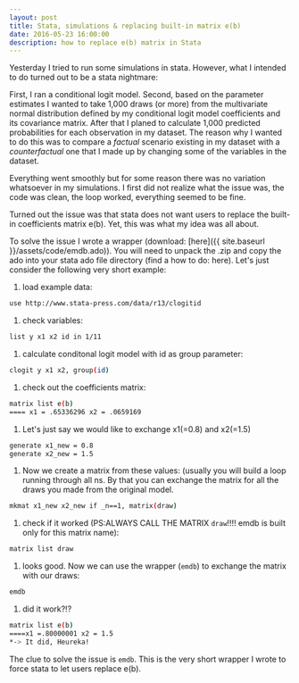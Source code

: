 ```yaml
---
layout: post
title: Stata, simulations & replacing built-in matrix e(b)  
date: 2016-05-23 16:00:00
description: how to replace e(b) matrix in Stata 
---
```


Yesterday I tried to run some simulations in stata. However, what I intended to do turned out to be a stata nightmare:

First, I ran a conditional logit model. Second, based on the parameter estimates I wanted to take 1,000 draws (or more) from the multivariate normal distribution defined by my conditional logit model coefficients and its covariance matrix. After that I planed to calculate 1,000 predicted probabilities for each observation in my dataset. The reason why I wanted to do this was to compare a *factual* scenario existing in my dataset with a *counterfactual* one that I made up by changing some of the variables in the dataset.

Everything went smoothly but for some reason there was no variation whatsoever in my simulations. I first did not realize what the issue was, the code was clean, the loop worked, everything seemed to be fine.

Turned out the issue was that stata does not want users to replace the built-in coefficients matrix e(b). Yet, this was what my idea was all about.

To solve the issue I wrote a wrapper (download: [here]({{ site.baseurl }}/assets/code/emdb.ado)). You will need to unpack the .zip and copy the ado into your stata ado file directory (find a how to do: here). Let's just consider the following very short example:

1. load example data:
```bash
use http://www.stata-press.com/data/r13/clogitid
```
1. check variables:
```bash
list y x1 x2 id in 1/11
```
1. calculate conditonal logit model with id as group parameter:
```bash
clogit y x1 x2, group(id)
```
1. check out the coefficients matrix:
```bash
matrix list e(b) 
==== x1 = .65336296 x2 = .0659169
```
1. Let's just say we would like to exchange x1(=0.8) and x2(=1.5)
```bash
generate x1_new = 0.8
generate x2_new = 1.5
```
1. Now we create a matrix from these values: (usually you will build a loop running through all ns.
By that you can exchange the matrix for all the draws you made from the original model.
```bash
mkmat x1_new x2_new if _n==1, matrix(draw)
```
1. check if it worked (PS:ALWAYS CALL THE MATRIX `draw`!!!! emdb is built only for this matrix name):
```bash
matrix list draw
```
1. looks good. Now we can use the wrapper (`emdb`) to exchange the matrix with our draws:
```bash
emdb
```
1. did it work?!?
```bash
matrix list e(b)
====x1 =.80000001 x2 = 1.5
*-> It did, Heureka!
```

The clue to solve the issue is `emdb`. This is the very short wrapper I wrote to force stata to let users replace e(b).